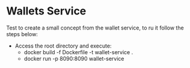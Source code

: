 # Wallets Service
Test to create a small concept from the wallet service, to ru it follow the steps below:

* Access the root directory and execute: 
    * docker build -f Dockerfile -t wallet-service .
    * docker run -p 8090:8090 wallet-service